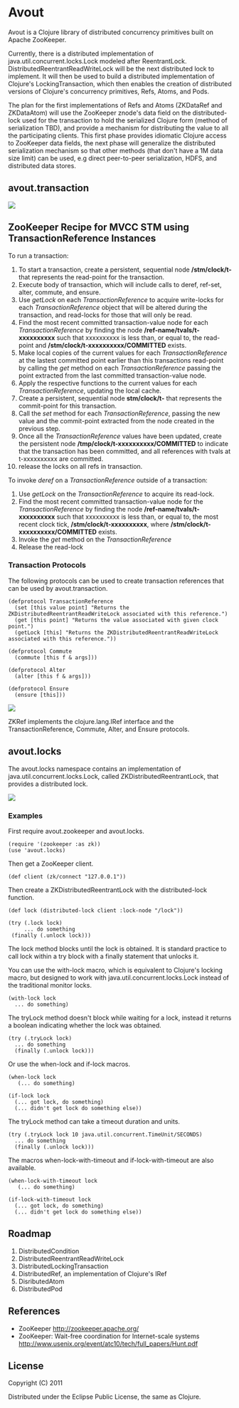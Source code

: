 # Avout

Avout is a Clojure library of distributed concurrency primitives built on Apache ZooKeeper.

Currently, there is a distributed implementation of java.util.concurrent.locks.Lock modeled after ReentrantLock. DistributedReentrantReadWriteLock will be the next distributed lock to implement. It will then be used to build a distributed implementation of Clojure's LockingTransaction, which then enables the creation of distributed versions of Clojure's concurrency primitives, Refs, Atoms, and Pods.

The plan for the first implementations of Refs and Atoms (ZKDataRef and ZKDataAtom) will use the ZooKeeper znode's data field on the distributed-lock used for the transaction to hold the serialized Clojure form (method of serialization TBD), and provide a mechanism for distributing the value to all the participating clients. This first phase provides idiomatic Clojure access to ZooKeeper data fields, the next phase will generalize the distributed serialization mechanism so that other methods (that don't have a 1M data size limit) can be used, e.g direct peer-to-peer serialization, HDFS, and distributed data stores.


## avout.transaction


<img src="https://github.com/liebke/avout/raw/master/docs/images/avout-stm.png" />

## ZooKeeper Recipe for MVCC STM using TransactionReference Instances

To run a transaction:

1. To start a transaction, create a persistent, sequential node **/stm/clock/t-** that represents the read-point for the transaction.
2. Execute body of transaction, which will include calls to deref, ref-set, alter, commute, and ensure.
3. Use *getLock* on each *TransactionReference* to acquire write-locks for each *TransactionReference* object that will be altered during the transaction, and read-locks for those that will only be read.
4. Find the most recent committed transaction-value node for each *TransactionReference* by finding the node **/ref-name/tvals/t-xxxxxxxxxx** such that xxxxxxxxxx is less than, or equal to, the read-point and **/stm/clock/t-xxxxxxxxxx/COMMITTED** exists. 
5. Make local copies of the current values for each *TransactionReference* at the lastest committed point earlier than this transactions read-point by calling the *get* method on each *TransactionReference* passing the point extracted from the last committed transaction-value node.
6. Apply the respective functions to the current values for each *TransactionReference*, updating the local cache.
7. Create a persistent, sequential node **stm/clock/t-** that represents the commit-point for this transaction.
8. Call the *set* method for each *TransactionReference*, passing the new value and the commit-point extracted from the node created in the previous step.
9. Once all the *TransactionReference* values have been updated, create the persistent node **/tmp/clock/t-xxxxxxxxxx/COMMITTED** to indicate that the transaction has been committed, and all references with tvals at t-xxxxxxxxxx are committed.
10. release the locks on all refs in transaction.


To invoke *deref* on a *TransactionReference* outside of a transaction: 

1. Use *getLock* on the *TransactionReference* to acquire its read-lock.
2. Find the most recent committed transaction-value node for the *TransactionReference* by finding the node **/ref-name/tvals/t-xxxxxxxxxx** such that xxxxxxxxxx is less than, or equal to, the most recent clock tick, **/stm/clock/t-xxxxxxxxxx**, where **/stm/clock/t-xxxxxxxxxx/COMMITTED** exists.
3. Invoke the *get* method on the *TransactionReference*
4. Release the read-lock



### Transaction Protocols

The following protocols can be used to create transaction references that can be used by avout.transaction.

    (defprotocol TransactionReference
      (set [this value point] "Returns the ZKDistributedReentrantReadWriteLock associated with this reference.")
      (get [this point] "Returns the value associated with given clock point.")
      (getLock [this] "Returns the ZKDistributedReentrantReadWriteLock associated with this reference."))
      
    (defprotocol Commute
      (commute [this f & args]))

    (defprotocol Alter
      (alter [this f & args]))

    (defprotocol Ensure
      (ensure [this]))

<img src="https://github.com/liebke/avout/raw/master/docs/images/transref.png" />


ZKRef implements the clojure.lang.IRef interface and the TransactionReference, Commute, Alter, and Ensure protocols.


## avout.locks

The avout.locks namespace contains an implementation of java.util.concurrent.locks.Lock, called ZKDistributedReentrantLock, that provides a distributed lock.

<img src="https://github.com/liebke/avout/raw/master/docs/images/locks.png" />

### Examples


First require avout.zookeeper and avout.locks.

    (require '(zookeeper :as zk))
    (use 'avout.locks)
    
Then get a ZooKeeper client.    

    (def client (zk/connect "127.0.0.1"))
    
Then create a ZKDistributedReentrantLock with the distributed-lock function.

    (def lock (distributed-lock client :lock-node "/lock"))
    
    (try (.lock lock)
         ... do something
	 (finally (.unlock lock)))

The lock method blocks until the lock is obtained. It is standard practice to call lock within a try block with a finally statement that unlocks it.
	 
You can use the with-lock macro, which is equivalent to Clojure's locking macro, but designed to work with java.util.concurrent.locks.Lock instead of the traditional monitor locks.

    (with-lock lock
      ... do something)
      
The tryLock method doesn't block while waiting for a lock, instead it returns a boolean indicating whether the lock was obtained.

    (try (.tryLock lock)
      ... do something
      (finally (.unlock lock)))
      
Or use the when-lock and if-lock macros.

    (when-lock lock
       (... do something)
       
    (if-lock lock
      (... got lock, do something)
      (... didn't get lock do something else))
      
The tryLock method can take a timeout duration and units.

    (try (.tryLock lock 10 java.util.concurrent.TimeUnit/SECONDS)
      ... do something
      (finally (.unlock lock)))

The macros when-lock-with-timeout and if-lock-with-timeout are also available.

    (when-lock-with-timeout lock
       (... do something)
       
    (if-lock-with-timeout lock
      (... got lock, do something)
      (... didn't get lock do something else))



## Roadmap

1. DistributedCondition
2. DistributedReentrantReadWriteLock
3. DistributedLockingTransaction
4. DistributedRef, an implementation of Clojure's IRef
5. DisributedAtom
6. DistributedPod

## References

* ZooKeeper http://zookeeper.apache.org/
* ZooKeeper: Wait-free coordination for Internet-scale systems http://www.usenix.org/event/atc10/tech/full_papers/Hunt.pdf

## License

Copyright (C) 2011 

Distributed under the Eclipse Public License, the same as Clojure.
